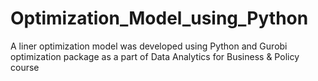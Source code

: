 # Optimization_Model_using_Python
A liner optimization model was developed using Python and Gurobi optimization package as a part of Data Analytics for Business &amp; Policy course 
